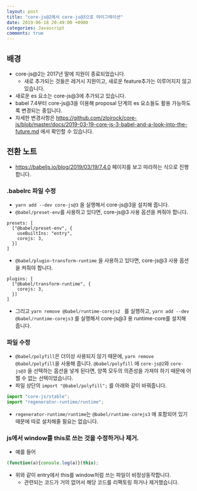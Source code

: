 ```yaml
---
layout: post
title: "core-js@2에서 core-js@3으로 마이그레이션"
date: 2019-06-18 20:49:00 +0900
categories: Javascript
comments: true
---
```


## 배경

- core-js@2는 2017년 말에 지원이 종료되었습니다.
  - 새로 추가되는 것들은 레거시 지원이고, 새로운 feature추가는 이루어지지 않고 있습니다.
- 새로운 es 요소는 core-js@3에 추가되고 있습니다.
- babel 7.4부터 core-js@3을 이용해 proposal 단계의 es 요소들도 활용 가능하도록 변경되는 중입니다.
- 자세한 변경사항은 https://github.com/zloirock/core-js/blob/master/docs/2019-03-19-core-js-3-babel-and-a-look-into-the-future.md 에서 확인할 수 있습니다.

## 전환 노트

- https://babeljs.io/blog/2019/03/19/7.4.0 페이지를 보고 따라하는 식으로 진행합니다.

### .babelrc 파일 수정

- `yarn add --dev core-js@3` 을 실행해서 core-js@3을 설치해 줍니다.
- `@babel/preset-env`를 사용하고 있다면, core-js@3 사용 옵션을 켜줘야 합니다.

```babelrc
presets: [
  ["@babel/preset-env", {
    useBuiltIns: "entry", 
    corejs: 3,
  }]
]
```

- `@babel/plugin-transform-runtime` 을 사용하고 있다면, core-js@3 사용 옵션을 켜줘야 합니다.

```babelrc
plugins: [
  ["@babel/transform-runtime", {
    corejs: 3,
  }]
]
```

- 그리고 `yarn remove @babel/runtime-corejs2 ` 를 실행하고, `yarn add --dev @babel/runtime-corejs3` 를 실행해서 core-js@3 용 runtime-core를 설치해 줍니다. 

### 파일 수정

- `@babel/polyfill`은 더이상 사용되지 않기 때문에, `yarn remove @babel/polyfill`을 사용해 줍니다. `@babel/polyfill` 에 `core-js@2`와 `core-js@3` 을 선택하는 옵션을 넣게 된다면, 양쪽 모두의 의존성을 가져야 하기 때문에 어쩔 수 없는 선택이었습니다.
- 파일 상단의 `import "@babel/polyfill";` 를 아래와 같이 바꿔줍니다.

```javascript
import "core-js/stable";
import "regenerator-runtime/runtime";
```

- `regenerator-runtime/runtime`는 `@babel/runtime-corejs3` 에 포함되어 있기 때문에 따로 설치해줄 필요는 없습니다.

### js에서 window를 this로 쓰는 것을 수정하거나 제거.

- 예를 들어

```javascript
(function(a){console.log(a)}(this);
```

- 위와 같이 entry에서 this를 window처럼 쓰는 파일이 비정상동작합니다.
  - 관련되는 코드가 거의 없어서 해당 코드를 리팩토링 하거나 제거했습니다.
